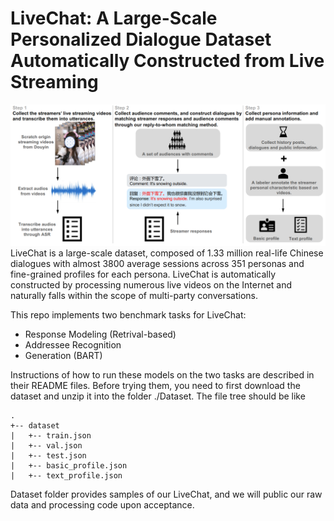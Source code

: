 # LiveChat: A Large-Scale Personalized Dialogue Dataset Automatically Constructed from Live Streaming

![DataConstruction](./Image/DataConstruction.png)
LiveChat is a large-scale dataset, composed of 1.33 million real-life Chinese dialogues with almost 3800 average sessions across 351 personas and fine-grained profiles for each persona. LiveChat is automatically constructed by processing numerous live videos on the Internet and naturally falls within the scope of multi-party conversations.

This repo implements two benchmark tasks for LiveChat:

- Response Modeling (Retrival-based)
- Addressee Recognition 
- Generation (BART)

Instructions of how to run these models on the two tasks are described in their README files. Before trying them, you need to first download the dataset and unzip it into the folder ./Dataset. The file tree should be like

```
.
+-- dataset
|   +-- train.json
|   +-- val.json
|   +-- test.json
|   +-- basic_profile.json
|   +-- text_profile.json
```
Dataset folder provides samples of our LiveChat, and we will public our raw data and processing code upon acceptance.
